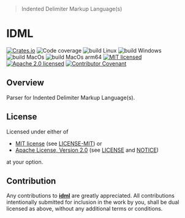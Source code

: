 > Indented Delimiter Markup Language(s)

# IDML 

[![Crates.io][crates-badge]][crates-url]
![Code coverage][coverage-badge]
![build Linux][build-badge-linux]
![build Windows][build-badge-windows]
![build MacOs][build-badge-macos]
![build MacOs arm64][build-badge-macos-arm64]
[![MIT licensed][mit-badge]][mit-license-url]
[![Apache 2.0 licensed][apache-badge]][apache-license-url]
[![Contributor Covenant][cc-badge]][cc-url]

[crates-badge]: https://img.shields.io/crates/v/idml.svg
[crates-url]: https://crates.io/crates/idml
[mit-badge]: https://img.shields.io/badge/License-MIT-blue.svg
[mit-url]: https://opensource.org/licenses/MIT
[mit-license-url]: https://github.com/EngosSoftware/idml/blob/main/LICENSE-MIT
[apache-badge]: https://img.shields.io/badge/License-Apache%202.0-blue.svg
[apache-url]: https://www.apache.org/licenses/LICENSE-2.0
[apache-license-url]: https://github.com/EngosSoftware/idml/blob/main/LICENSE
[apache-notice-url]: https://github.com/EngosSoftware/idml/blob/main/NOTICE
[build-badge-linux]: https://github.com/EngosSoftware/idml/actions/workflows/build-linux.yml/badge.svg
[build-badge-windows]: https://github.com/EngosSoftware/idml/actions/workflows/build-windows.yml/badge.svg
[build-badge-macos]: https://github.com/EngosSoftware/idml/actions/workflows/build-macos.yml/badge.svg
[build-badge-macos-arm64]: https://github.com/EngosSoftware/idml/actions/workflows/build-macos-arm64.yml/badge.svg
[coverage-badge]: https://img.shields.io/badge/Code%20coverage-100%25-green.svg
[cc-badge]: https://img.shields.io/badge/Contributor%20Covenant-2.1-4baaaa.svg
[cc-url]: https://github.com/EngosSoftware/idml/blob/main/CODE_OF_CONDUCT.md
[repository-url]: https://github.com/EngosSoftware/idml

## Overview
 
Parser for Indented Delimiter Markup Language(s).

## License

Licensed under either of

- [MIT license][mit-url] (see [LICENSE-MIT][mit-license-url]) or
- [Apache License, Version 2.0][apache-url] (see [LICENSE][apache-license-url] and [NOTICE][apache-notice-url])

at your option.

## Contribution

Any contributions to [**idml**][repository-url] are greatly appreciated.
All contributions intentionally submitted for inclusion in the work by you,
shall be dual licensed as above, without any additional terms or conditions.
